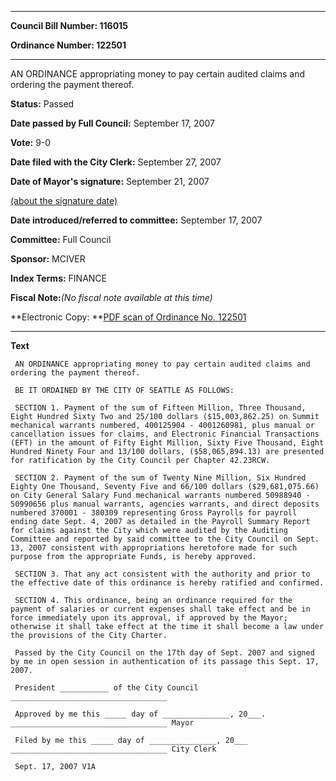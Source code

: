 

********

**Council Bill Number: 116015**
   
**Ordinance Number: 122501**
********

 AN ORDINANCE appropriating money to pay certain audited claims and ordering the payment thereof.

**Status:** Passed
   
**Date passed by Full Council:** September 17, 2007
   
**Vote:** 9-0
   
**Date filed with the City Clerk:** September 27, 2007
   
**Date of Mayor's signature:** September 21, 2007
   
[(about the signature date)](/~public/approvaldate.htm)
   
   
   
**Date introduced/referred to committee:** September 17, 2007
   
**Committee:** Full Council
   
**Sponsor:** MCIVER
   
   
**Index Terms:** FINANCE

**Fiscal Note:**_(No fiscal note available at this time)_

**Electronic Copy: **[PDF scan of Ordinance No. 122501](/~archives/Ordinances/Ord_122501.pdf)

********

**Text**
   
```
 AN ORDINANCE appropriating money to pay certain audited claims and ordering the payment thereof.

 BE IT ORDAINED BY THE CITY OF SEATTLE AS FOLLOWS:

 SECTION 1. Payment of the sum of Fifteen Million, Three Thousand, Eight Hundred Sixty Two and 25/100 dollars ($15,003,862.25) on Summit mechanical warrants numbered, 400125904 - 4001260981, plus manual or cancellation issues for claims, and Electronic Financial Transactions (EFT) in the amount of Fifty Eight Million, Sixty Five Thousand, Eight Hundred Ninety Four and 13/100 dollars, ($58,065,894.13) are presented for ratification by the City Council per Chapter 42.23RCW.

 SECTION 2. Payment of the sum of Twenty Nine Million, Six Hundred Eighty One Thousand, Seventy Five and 66/100 dollars ($29,681,075.66) on City General Salary Fund mechanical warrants numbered 50988940 - 50990656 plus manual warrants, agencies warrants, and direct deposits numbered 370001 - 380309 representing Gross Payrolls for payroll ending date Sept. 4, 2007 as detailed in the Payroll Summary Report for claims against the City which were audited by the Auditing Committee and reported by said committee to the City Council on Sept. 13, 2007 consistent with appropriations heretofore made for such purpose from the appropriate Funds, is hereby approved.

 SECTION 3. That any act consistent with the authority and prior to the effective date of this ordinance is hereby ratified and confirmed.

 SECTION 4. This ordinance, being an ordinance required for the payment of salaries or current expenses shall take effect and be in force immediately upon its approval, if approved by the Mayor; otherwise it shall take effect at the time it shall become a law under the provisions of the City Charter.

 Passed by the City Council on the 17th day of Sept. 2007 and signed by me in open session in authentication of its passage this Sept. 17, 2007.

 President ___________ of the City Council ___________________________________

 Approved by me this _____ day of _______________, 20___. ___________________________________ Mayor

 Filed by me this _____ day of _______________, 20___ ___________________________________ City Clerk

 Sept. 17, 2007 V1A

```
